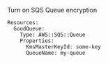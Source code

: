
Turn on SQS Queue encryption

```yaml---
Resources:
  GoodQueue:
    Type: AWS::SQS::Queue
    Properties:
      KmsMasterKeyId: some-key
      QueueName: my-queue

```


